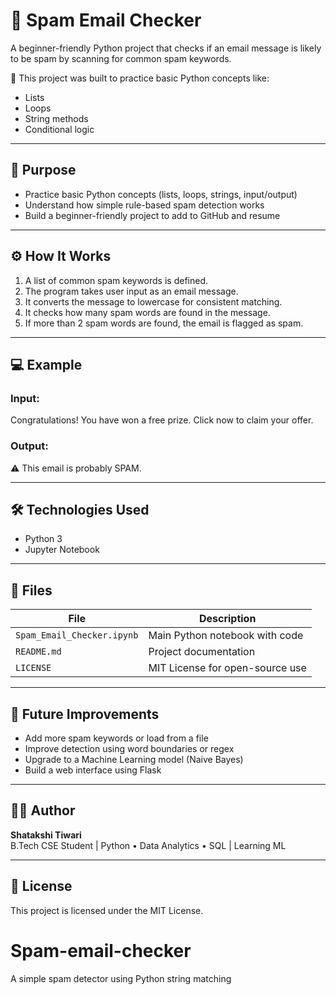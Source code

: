 # 🧠 Spam Email Checker

A beginner-friendly Python project that checks if an email message is likely to be spam by scanning for common spam keywords.

🚀 This project was built to practice basic Python concepts like:
- Lists
- Loops
- String methods
- Conditional logic

---

## 🎯 Purpose

- Practice basic Python concepts (lists, loops, strings, input/output)
- Understand how simple rule-based spam detection works
- Build a beginner-friendly project to add to GitHub and resume

---

## ⚙️ How It Works

1. A list of common spam keywords is defined.
2. The program takes user input as an email message.
3. It converts the message to lowercase for consistent matching.
4. It checks how many spam words are found in the message.
5. If more than 2 spam words are found, the email is flagged as spam.

---

## 💻 Example

### Input:
Congratulations! You have won a free prize. Click now to claim your offer.

### Output:
⚠️ This email is probably SPAM.

---

## 🛠️ Technologies Used

- Python 3
- Jupyter Notebook

---

## 📂 Files

| File | Description |
|------|-------------|
| `Spam_Email_Checker.ipynb` | Main Python notebook with code |
| `README.md` | Project documentation |
| `LICENSE` | MIT License for open-source use |

---

## 🔧 Future Improvements

- Add more spam keywords or load from a file
- Improve detection using word boundaries or regex
- Upgrade to a Machine Learning model (Naive Bayes)
- Build a web interface using Flask

---

## 🙋‍♀️ Author

**Shatakshi Tiwari**  
B.Tech CSE Student | Python • Data Analytics • SQL | Learning ML  


---

## 📜 License

This project is licensed under the MIT License.
# Spam-email-checker
A simple spam detector using Python string matching
